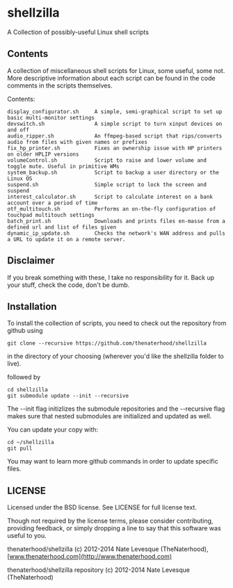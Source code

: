 shellzilla
==========

A Collection of possibly-useful Linux shell scripts

Contents
------------

A collection of miscellaneous shell scripts for Linux, some useful, some not.
More descriptive information about each script can be found in the code
comments in the scripts themselves.

Contents:

    display_configurator.sh     A simple, semi-graphical script to set up basic multi-monitor settings
    devswitch.sh                A simple script to turn xinput devices on and off
    audio_ripper.sh             An ffmpeg-based script that rips/converts audio from files with given names or prefixes
    fix_hp_printer.sh           Fixes an ownership issue with HP printers on older HPLIP versions
    volumeControl.sh            Script to raise and lower volume and toggle mute. Useful in primitive WMs
    system_backup.sh            Script to backup a user directory or the Linux OS
    suspend.sh                  Simple script to lock the screen and suspend
    interest_calculator.sh      Script to calculate interest on a bank account over a period of time
    otf_multitouch.sh           Performs an on-the-fly configuration of touchpad multitouch settings
    batch_print.sh              Downloads and prints files en-masse from a defined url and list of files given
    dynamic_ip_update.sh        Checks the network's WAN address and pulls a URL to update it on a remote server.
    
Disclaimer
------------
If you break something with these, I take no responsibility for it.  Back up your stuff, check the code,
don't be dumb.

Installation
------------

To install the collection of scripts, you need to check out the repository
from github using

    git clone --recursive https://github.com/thenaterhood/shellzilla 
    
in the directory of your choosing (wherever you'd like the shellzilla folder to live).

followed by 
	
	cd shellzilla
	git submodule update --init --recursive
	
The --init flag initizlizes the submodule repositories and the --recursive flag
makes sure that nested submodules are initialized and updated as well.

You can update your copy with:

	cd ~/shellzilla
	git pull
	
You may want to learn more github commands in order to update specific files.

LICENSE
------------

Licensed under the BSD license. See LICENSE for full license text.

Though not required by the license terms, please consider contributing, 
providing feedback, or simply dropping a line to say that this software 
was useful to you.

thenaterhood/shellzilla (c) 2012-2014 Nate Levesque (TheNaterhood), [www.thenaterhood.com](http://www.thenaterhood.com)



thenaterhood/shellzilla repository (c) 2012-2014 Nate Levesque (TheNaterhood)
